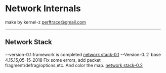 # Network Internals

make by kernel-z
perftrace@gmail.com

-------------------------------------------

## Network Stack 
--version-0.1:framework is completed
[network stack-0.1](https://github.com/kernel-z/network/blob/master/version-0.1.png)
--Version-0.２ base 4.15.15,05-15-2018
Fix some errors, add packet fragment/defrag/options,etc.
And color the map.
[network stack-0.2](https://github.com/kernel-z/network/blob/master/version-0.2.png)



